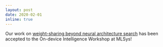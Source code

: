 ```yaml
---
layout: post
date: 2020-02-01
inline: true 
---
```


Our work on [weight-sharing beyond neural architecture search](assets/pdf/weight_sharing.pdf) has been accepted to the On-device Intelligence Workshop at MLSys!

